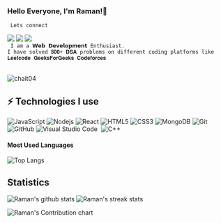 ### Hello Everyone, I'm Raman!👋

<code> Lets connect </code>


<a href='https://www.https://www.linkedin.com/in/rmn-52012/' target='_blank' rel='noopener' rel='noreferrer'>
    <img src='https://img.shields.io/static/v1?label=LinkedIn&message=Raman&color=blue&style=flat-square&logo=linkedin' /></a>
  <a href="mailto:rmn5124@gmail.com"><img src="https://img.shields.io/badge/-rmn5124@gmail.com-D14836?style=flat&logo=Gmail&logoColor=white"/></a>
<a href="https://www.instagram.com/rmnchoudhary_/"><img src="https://img.shields.io/badge/-rmnchoudhary_-E4405F?style=flat&logo=Instagram&logoColor=white"/></a>
  

</br>
<code> I am a 𝗪𝗲𝗯 𝗗𝗲𝘃𝗲𝗹𝗼𝗽𝗺𝗲𝗻𝘁 Enthusiast.
I have solved 𝟓𝟎𝟎+ 𝐃𝐒𝐀 problems on different coding platforms like 𝐋𝐞𝐞𝐭𝐜𝐨𝐝𝐞 𝐆𝐞𝐞𝐤𝐬𝐅𝐨𝐫𝐆𝐞𝐞𝐤𝐬 𝐂𝐨𝐝𝐞𝐟𝐨𝐫𝐜𝐞𝐬</code>

</br>
</br>
<p align="left"> 
<img src="https://komarev.com/ghpvc/?username=chait04&label=Views&color=blue&style=plastic" alt="chait04" />
 </p>

## ⚡ Technologies I use

![JavaScript](https://img.shields.io/badge/-JavaScript-black?style=flat-square&logo=javascript)
![Nodejs](https://img.shields.io/badge/-Nodejs-black?style=flat-square&logo=Node.js)
![React](https://img.shields.io/badge/-React-black?style=flat-square&logo=react)
![HTML5](https://img.shields.io/badge/-HTML5-E34F26?style=flat-square&logo=html5&logoColor=white)
![CSS3](https://img.shields.io/badge/-CSS3-1572B6?style=flat-square&logo=css3)
![MongoDB](https://img.shields.io/badge/-MongoDB-black?style=flat-square&logo=mongodb)
![Git](https://img.shields.io/badge/-Git-black?style=flat-square&logo=git)
![GitHub](https://img.shields.io/badge/-GitHub-181717?style=flat-square&logo=github)
![Visual Studio Code](https://img.shields.io/badge/-Visual%20Studio%20Code-05122A?style=flat&logo=visual-studio-code&logoColor=007ACC)&nbsp;
![C++](https://img.shields.io/badge/-C++-05122A?style=flat&logo=C%2B%2B&logoColor=00599C)&nbsp;

#### Most Used Languages

![Top Langs](https://github-readme-stats.vercel.app/api/top-langs/?username=prashantsingh20&theme=chartreuse-dark&layout=compact)

## Statistics 
![Raman's github stats](https://github-readme-stats.vercel.app/api?username=rmn5124&theme=blue-green) ![Raman's streak stats](https://github-readme-streak-stats.herokuapp.com/?user=rmn5124&theme=blue-green)

![Raman's Contribution chart](https://activity-graph.herokuapp.com/graph?username=rmn5124&theme=react-dark)

<br>
